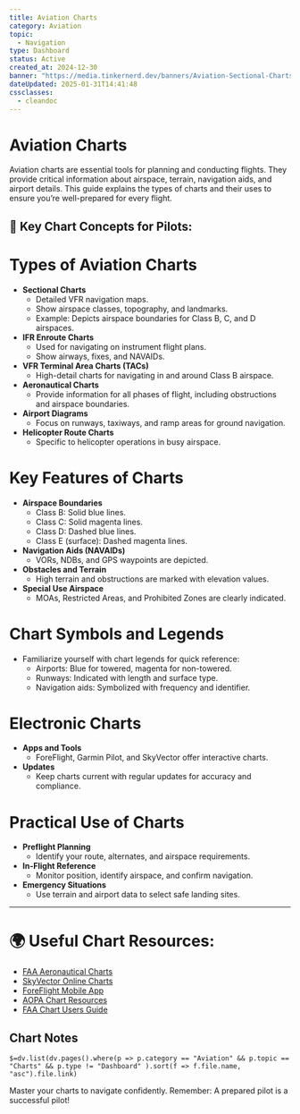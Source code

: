 ```yaml
---
title: Aviation Charts
category: Aviation
topic:
  - Navigation
type: Dashboard
status: Active
created_at: 2024-12-30
banner: "https://media.tinkernerd.dev/banners/Aviation-Sectional-Charts.jpg"
dateUpdated: 2025-01-31T14:41:48
cssclasses:
  - cleandoc
---
```

# Aviation Charts
Aviation charts are essential tools for planning and conducting flights. They provide critical information about airspace, terrain, navigation aids, and airport details. This guide explains the types of charts and their uses to ensure you’re well-prepared for every flight.

## 📖 Key Chart Concepts for Pilots:

# Types of Aviation Charts
- **Sectional Charts**
	- Detailed VFR navigation maps.
	- Show airspace classes, topography, and landmarks.
	- Example: Depicts airspace boundaries for Class B, C, and D airspaces.
- **IFR Enroute Charts**
	- Used for navigating on instrument flight plans.
	- Show airways, fixes, and NAVAIDs.
- **VFR Terminal Area Charts (TACs)**
	- High-detail charts for navigating in and around Class B airspace.
- **Aeronautical Charts**
	- Provide information for all phases of flight, including obstructions and airspace boundaries.
- **Airport Diagrams**
	- Focus on runways, taxiways, and ramp areas for ground navigation.
- **Helicopter Route Charts**
	- Specific to helicopter operations in busy airspace.

# Key Features of Charts
- **Airspace Boundaries**
	- Class B: Solid blue lines.
	- Class C: Solid magenta lines.
	- Class D: Dashed blue lines.
	- Class E (surface): Dashed magenta lines.
- **Navigation Aids (NAVAIDs)**
	- VORs, NDBs, and GPS waypoints are depicted.
- **Obstacles and Terrain**
	- High terrain and obstructions are marked with elevation values.
- **Special Use Airspace**
	- MOAs, Restricted Areas, and Prohibited Zones are clearly indicated.

# Chart Symbols and Legends
- Familiarize yourself with chart legends for quick reference:
	- Airports: Blue for towered, magenta for non-towered.
	- Runways: Indicated with length and surface type.
	- Navigation aids: Symbolized with frequency and identifier.

# Electronic Charts
- **Apps and Tools**
	- ForeFlight, Garmin Pilot, and SkyVector offer interactive charts.
- **Updates**
	- Keep charts current with regular updates for accuracy and compliance.

# Practical Use of Charts
- **Preflight Planning**
	- Identify your route, alternates, and airspace requirements.
- **In-Flight Reference**
	- Monitor position, identify airspace, and confirm navigation.
- **Emergency Situations**
	- Use terrain and airport data to select safe landing sites.

---

# 🌍 Useful Chart Resources:
- [FAA Aeronautical Charts](https://www.faa.gov/air_traffic/flight_info/aeronav/)
- [SkyVector Online Charts](https://skyvector.com/)
- [ForeFlight Mobile App](https://foreflight.com/)
- [AOPA Chart Resources](https://www.aopa.org/)
- [FAA Chart Users Guide](https://www.faa.gov/air_traffic/flight_info/aeronav/digital_products/aero_guide/)
## Chart Notes
`$=dv.list(dv.pages().where(p => p.category == "Aviation" && p.topic == "Charts" && p.type != "Dashboard" ).sort(f => f.file.name, "asc").file.link)`


Master your charts to navigate confidently. Remember: A prepared pilot is a successful pilot!

